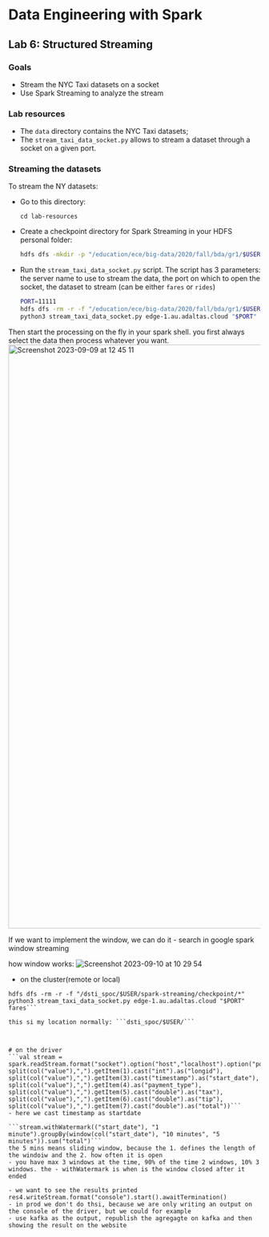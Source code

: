 # Data Engineering with Spark

## Lab 6: Structured Streaming

### Goals

- Stream the NYC Taxi datasets on a socket
- Use Spark Streaming to analyze the stream

### Lab resources

- The `data` directory contains the NYC Taxi datasets;
- The `stream_taxi_data_socket.py` allows to stream a dataset through a socket on a given port.

### Streaming the datasets

To stream the NY datasets:

- Go to this directory:
  ```
  cd lab-resources 
  ```
- Create a checkpoint directory for Spark Streaming in your HDFS personal folder:
  ```bash
  hdfs dfs -mkdir -p "/education/ece/big-data/2020/fall/bda/gr1/$USER/spark-streaming/checkpoint"
  ```
- Run the `stream_taxi_data_socket.py` script. The script has 3 parameters: the server name to use to stream the data, the port on which to open the socket, the dataset to stream (can be either `fares` or `rides`)
  ```bash
  PORT=11111
  hdfs dfs -rm -r -f "/education/ece/big-data/2020/fall/bda/gr1/$USER/spark-streaming/checkpoint/*"
  python3 stream_taxi_data_socket.py edge-1.au.adaltas.cloud "$PORT" fares
  ```
Then start the processing on the fly in your spark shell. you first always select the data then process whatever you want.
<img width="1166" alt="Screenshot 2023-09-09 at 12 45 11" src="https://github.com/catherinn/dsti-bigdata-2023-spring/assets/31245352/4fe0f53e-9430-4444-939c-5d4e1f32b4c3">

If we want to implement the window, we can do it - search in google spark window streaming

how window works:
![Screenshot 2023-09-10 at 10 29 54](https://github.com/catherinn/dsti-bigdata-2023-spring/assets/31245352/50896d1f-2c96-4aa7-82dc-b0b49c84c9f9)

- on the cluster(remote or local)
```PORT=11225
hdfs dfs -rm -r -f "/dsti_spoc/$USER/spark-streaming/checkpoint/*"
python3 stream_taxi_data_socket.py edge-1.au.adaltas.cloud "$PORT" fares```

this si my location normally: ```dsti_spoc/$USER/```



# on the driver
```val stream = spark.readStream.format("socket").option("host","localhost").option("port","11225").load().select(split(col("value"),",").getItem(0).cast("int").as("id"),
split(col("value"),",").getItem(1).cast("int").as("longid"),
split(col("value"),",").getItem(3).cast("timestamp").as("start_date"),
split(col("value"),",").getItem(4).as("payment_type"),
split(col("value"),",").getItem(5).cast("double").as("tax"),
split(col("value"),",").getItem(6).cast("double").as("tip"),
split(col("value"),",").getItem(7).cast("double").as("total"))```
- here we cast timestamp as startdate

```stream.withWatermark(("start_date"), "1 minute").groupBy(window(col("start_date"), "10 minutes", "5 minutes")).sum("total")```
the 5 mins means sliding window, because the 1. defines the length of the windoiw and the 2. how often it is open
- you have max 3 windows at the time, 90% of the time 2 windows, 10% 3 windows. the - withWatermark is when is the window closed after it ended

- we want to see the results printed
res4.writeStream.format("console").start().awaitTermination()
- in prod we don't do thsi, because we are only writing an output on the console of the driver, but we could for example
- use kafka as the output, republish the agregagte on kafka and then showing the result on the website
